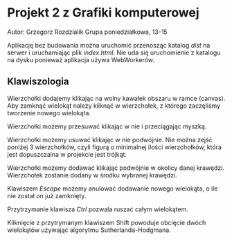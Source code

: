 # Projekt 2 z Grafiki komputerowej

Autor: Grzegorz Rozdzialik
Grupa poniedziałkowa, 13-15

Aplikację bez budowania można uruchomić przenosząc katalog _dist_ na serwer i uruchamiając
plik _index.html_. Nie uda się uruchomienie z katalogu na dysku ponieważ aplikacja
używa WebWorkerów.


## Klawiszologia

Wierzchołki dodajemy klikając na wolny kawałek obszaru w ramce (canvas).
Aby zamknąć wielokąt należy kliknąć w wierzchołek, z którego zaczęliśmy tworzenie nowego wielokąta.

Wierzchołki możemy przesuwać klikając w nie i przeciągając myszką.

Wierzchołki możemy usuwać klikając w nie podwójnie. Nie można zejść poniżej 3 wierzchołków, czyli
figurą o minimalnej ilości wierzchołków, która jest dopuszczalna w projekcie jest trójkąt.

Wierzchołki możemy dodawać klikając podwójnie w okolicy danej krawędzi. Wierzchołek zostanie dodany
w środku wybranej krawędzi.

Klawiszem _Escape_ możemy anulować dodawanie nowego wielokąta, o ile nie został on już zamknięty.

Przytrzymanie klawisza _Ctrl_ pozwala ruszać całym wielokątem.

Kliknięcie z przytrymanym klawiszem Shift powoduje obcięcie dwóch wielokątów używając algorytmu
Sutherlanda-Hodgmana.
